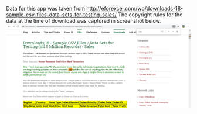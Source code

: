 

Data for this app was taken from http://eforexcel.com/wp/downloads-18-sample-csv-files-data-sets-for-testing-sales/
The copyright rules for the data at the time of download was captured in screenshot below.
![copyright image](images/copyright.PNG)